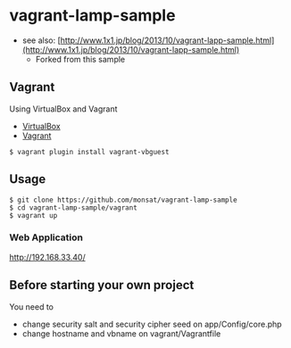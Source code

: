 # vagrant-lamp-sample

- see also: [http://www.1x1.jp/blog/2013/10/vagrant-lapp-sample.html](http://www.1x1.jp/blog/2013/10/vagrant-lapp-sample.html)
	- Forked from this sample

## Vagrant

Using VirtualBox and Vagrant

- [VirtualBox](https://www.virtualbox.org/)
- [Vagrant](http://www.vagrantup.com/)

```
$ vagrant plugin install vagrant-vbguest
```

## Usage

```
$ git clone https://github.com/monsat/vagrant-lamp-sample
$ cd vagrant-lamp-sample/vagrant
$ vagrant up
```

### Web Application

http://192.168.33.40/

## Before starting your own project

You need to

- change security salt and security cipher seed on app/Config/core.php
- change hostname and vbname on vagrant/Vagrantfile
